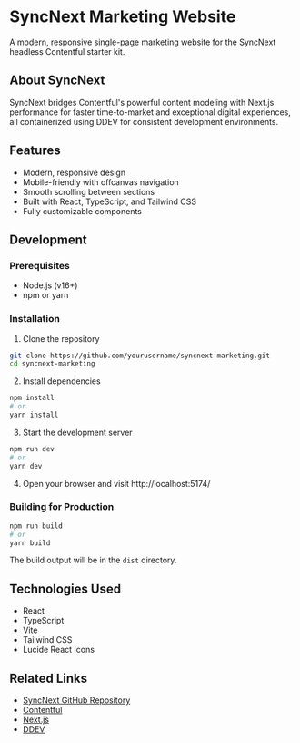 # SyncNext Marketing Website

A modern, responsive single-page marketing website for the SyncNext headless Contentful starter kit.

## About SyncNext

SyncNext bridges Contentful's powerful content modeling with Next.js performance for faster time-to-market and exceptional digital experiences, all containerized using DDEV for consistent development environments.

## Features

- Modern, responsive design
- Mobile-friendly with offcanvas navigation
- Smooth scrolling between sections
- Built with React, TypeScript, and Tailwind CSS
- Fully customizable components

## Development

### Prerequisites

- Node.js (v16+)
- npm or yarn

### Installation

1. Clone the repository
```bash
git clone https://github.com/yourusername/syncnext-marketing.git
cd syncnext-marketing
```

2. Install dependencies
```bash
npm install
# or
yarn install
```

3. Start the development server
```bash
npm run dev
# or
yarn dev
```

4. Open your browser and visit http://localhost:5174/

### Building for Production

```bash
npm run build
# or
yarn build
```

The build output will be in the `dist` directory.

## Technologies Used

- React
- TypeScript
- Vite
- Tailwind CSS
- Lucide React Icons

## Related Links

- [SyncNext GitHub Repository](https://github.com/nextagencyio/syncnext)
- [Contentful](https://www.contentful.com/)
- [Next.js](https://nextjs.org/)
- [DDEV](https://ddev.readthedocs.io/)
